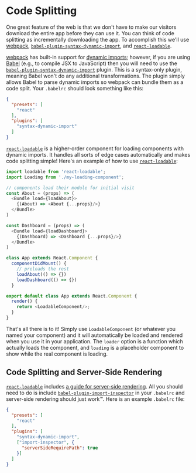 # Code Splitting

One great feature of the web is that we don't have to make our visitors
download the entire app before they can use it. You can think of code splitting
as incrementally downloading the app. To accomplish this we'll use [webpack],
[`babel-plugin-syntax-dynamic-import`], and [`react-loadable`].

[webpack] has built-in support for [dynamic imports][import]; however, if you
are using [Babel] (e.g., to compile JSX to JavaScript) then you will need to
use the [`babel-plugin-syntax-dynamic-import`] plugin. This is a syntax-only
plugin, meaning Babel won't do any additional transformations. The plugin
simply allows Babel to parse dynamic imports so webpack can bundle them as a
code split. Your `.babelrc` should look something like this:

```json
{
  "presets": [
    "react"
  ],
  "plugins": [
    "syntax-dynamic-import"
  ]
}
```

[`react-loadable`] is a higher-order component for loading components with
dynamic imports. It handles all sorts of edge cases automatically and makes
code splitting simple! Here's an example of how to use [`react-loadable`]:

```js
import loadable from 'react-loadable';
import Loading from './my-loading-component';

// components load their module for initial visit
const About = (props) => (
  <Bundle load={loadAbout}>
    {(About) => <About {...props}/>}
  </Bundle>
)

const Dashboard = (props) => (
  <Bundle load={loadDashboard}>
    {(Dashboard) => <Dashboard {...props}/>}
  </Bundle>
)

class App extends React.Component {
  componentDidMount() {
    // preloads the rest
    loadAbout(() => {})
    loadDashboard(() => {})
  }

export default class App extends React.Component {
  render() {
    return <LoadableComponent/>;
  }
}
```

That's all there is to it! Simply use `LoadableComponent` (or whatever you
named your component) and it will automatically be loaded and rendered when you
use it in your application. The `loader` option is a function which actually
loads the component, and `loading` is a placeholder component to show while the
real component is loading.

## Code Splitting and Server-Side Rendering

[`react-loadable`] includes [a guide for server-side rendering][ssr]. All you
should need to do is include [`babel-plugin-import-inspector`] in your
`.babelrc` and server-side rendering should just work™. Here is an example
`.babelrc` file:

```json
{
  "presets": [
    "react"
  ],
  "plugins": [
    "syntax-dynamic-import",
    ["import-inspector", {
      "serverSideRequirePath": true
    }]
  ]
}
```

  [Babel]: https://babeljs.io/
  [`babel-plugin-syntax-dynamic-import`]: https://babeljs.io/docs/plugins/syntax-dynamic-import/
  [`babel-plugin-import-inspector`]: https://github.com/thejameskyle/react-loadable/tree/6902cc87f618446c54daa85d8fecec6836c9461a#babel-plugin-import-inspector
  [`react-loadable`]: https://github.com/thejameskyle/react-loadable
  [import]: https://github.com/tc39/proposal-dynamic-import
  [webpack]: https://webpack.js.org/
  [ssr]: https://github.com/thejameskyle/react-loadable/tree/6902cc87f618446c54daa85d8fecec6836c9461a#server-side-rendering
